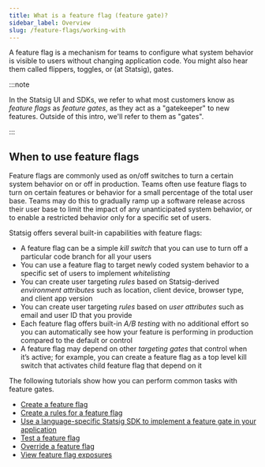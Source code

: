 ```yaml
---
title: What is a feature flag (feature gate)?
sidebar_label: Overview
slug: /feature-flags/working-with
---
```


A feature flag is a mechanism for teams to configure what system behavior is visible to users without changing application code. You might also hear them called flippers, toggles, or (at Statsig), gates.

:::note

In the Statsig UI and SDKs, we refer to what most customers know as _feature flags_ as _feature gates_, as they act as a "gatekeeper" to new features. Outside of this intro, we'll refer to them as "gates".

:::

## When to use feature flags

Feature flags are commonly used as on/off switches to turn a certain system behavior on or off in production. Teams often use feature flags to turn on certain features or behavior for a small percentage of the total user base. Teams may do this to gradually ramp up a software release across their user base to limit the impact of any unanticipated system behavior, or to enable a restricted behavior only for a specific set of users.

Statsig offers several built-in capabilities with feature flags:

- A feature flag can be a simple _kill switch_ that you can use to turn off a particular code branch for all your users
- You can use a feature flag to target newly coded system behavior to a specific set of users to implement _whitelisting_
- You can create user targeting _rules_ based on Statsig-derived _environment attributes_ such as location, client device, browser type, and client app version
- You can create user targeting _rules_ based on _user attributes_ such as email and user ID that you provide
- Each feature flag offers built-in _A/B testing_ with no additional effort so you can automatically see how your feature is performing in production compared to the default or control
- A feature flag may depend on other _targeting gates_ that control when it’s active; for example, you can create a feature flag as a top level kill switch that activates child feature flag that depend on it

The following tutorials show how you can perform common tasks with feature gates.

- [Create a feature flag](/feature-flags/create-new)
- [Create a rules for a feature flag](/feature-flags/add-rule)
- [Use a language-specific Statsig SDK to implement a feature gate in your application](/sdks/getting-started)
- [Test a feature flag](/feature-flags/test-gate)
- [Override a feature flag](/feature-flags/overrides)
- [View feature flag exposures](/feature-flags/view-exposures)
